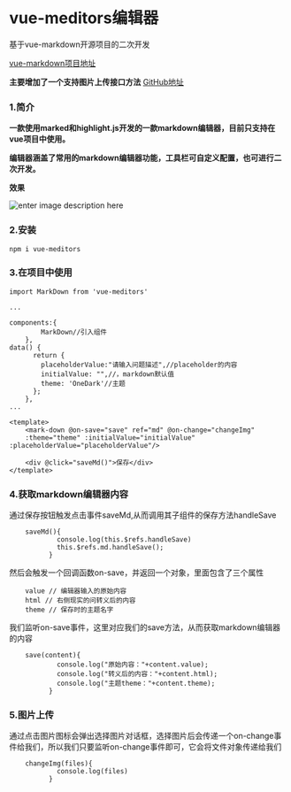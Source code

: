 # vue-meditors编辑器

基于vue-markdown开源项目的二次开发 

[vue-markdown项目地址]( https://zhaoxuhui1122.github.io/vue-markdown/)

**主要增加了一个支持图片上传接口方法**
[GitHub地址]( https://github.com/wanglinyong/vue-meditors)

### 1.简介

**一款使用marked和highlight.js开发的一款markdown编辑器，目前只支持在vue项目中使用。**

**编辑器涵盖了常用的markdown编辑器功能，工具栏可自定义配置，也可进行二次开发。**


**效果**

![enter image description here](https://images.gitbook.cn/ed518110-8e6a-11e9-bc16-45471ed7a203)

### 2.安装

```
npm i vue-meditors

```

### 3.在项目中使用


```
import MarkDown from 'vue-meditors'

...

components:{
    	MarkDown//引入组件
	},
data() {
      return {
      	placeholderValue:"请输入问题描述",//placeholder的内容
        initialValue: "",//，markdown默认值
        theme: 'OneDark'//主题
      };
    },
...

<template>
	<mark-down @on-save="save" ref="md" @on-change="changeImg"
	:theme="theme" :initialValue="initialValue" :placeholderValue="placeholderValue"/>

	<div @click="saveMd()">保存</div>
</template>

```

###  4.获取markdown编辑器内容

通过保存按钮触发点击事件saveMd,从而调用其子组件的保存方法handleSave
	
```
	saveMd(){
	      	console.log(this.$refs.handleSave)
	      	this.$refs.md.handleSave();
	      }

```
然后会触发一个回调函数on-save，并返回一个对象，里面包含了三个属性

```
	value // 编辑器输入的原始内容
    html // 右侧现实的问转义后的内容
    theme // 保存时的主题名字

```

我们监听on-save事件，这里对应我们的save方法，从而获取markdown编辑器的内容

```
	save(content){
	      	console.log("原始内容："+content.value);
	      	console.log("转义后的内容："+content.html);
	      	console.log("主题theme："+content.theme);
	      }

```

### 5.图片上传

通过点击图片图标会弹出选择图片对话框，选择图片后会传递一个on-change事件给我们，所以我们只要监听on-change事件即可，它会将文件对象传递给我们

```
	changeImg(files){
	      	console.log(files)
	      }

```	      

